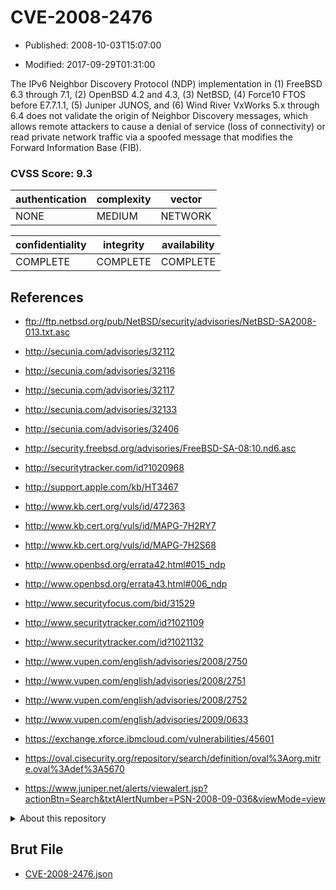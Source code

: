 # CVE-2008-2476

- Published: 2008-10-03T15:07:00

- Modified: 2017-09-29T01:31:00

The IPv6 Neighbor Discovery Protocol (NDP) implementation in (1) FreeBSD 6.3 through 7.1, (2) OpenBSD 4.2 and 4.3, (3) NetBSD, (4) Force10 FTOS before E7.7.1.1, (5) Juniper JUNOS, and (6) Wind River VxWorks 5.x through 6.4 does not validate the origin of Neighbor Discovery messages, which allows remote attackers to cause a denial of service (loss of connectivity) or read private network traffic via a spoofed message that modifies the Forward Information Base (FIB).

### CVSS Score: **9.3**

| authentication | complexity | vector |
| --- | --- | --- |
| NONE | MEDIUM | NETWORK |

| confidentiality | integrity | availability |
| --- | --- | --- |
| COMPLETE | COMPLETE | COMPLETE |

## References

* ftp://ftp.netbsd.org/pub/NetBSD/security/advisories/NetBSD-SA2008-013.txt.asc

* http://secunia.com/advisories/32112

* http://secunia.com/advisories/32116

* http://secunia.com/advisories/32117

* http://secunia.com/advisories/32133

* http://secunia.com/advisories/32406

* http://security.freebsd.org/advisories/FreeBSD-SA-08:10.nd6.asc

* http://securitytracker.com/id?1020968

* http://support.apple.com/kb/HT3467

* http://www.kb.cert.org/vuls/id/472363

* http://www.kb.cert.org/vuls/id/MAPG-7H2RY7

* http://www.kb.cert.org/vuls/id/MAPG-7H2S68

* http://www.openbsd.org/errata42.html#015_ndp

* http://www.openbsd.org/errata43.html#006_ndp

* http://www.securityfocus.com/bid/31529

* http://www.securitytracker.com/id?1021109

* http://www.securitytracker.com/id?1021132

* http://www.vupen.com/english/advisories/2008/2750

* http://www.vupen.com/english/advisories/2008/2751

* http://www.vupen.com/english/advisories/2008/2752

* http://www.vupen.com/english/advisories/2009/0633

* https://exchange.xforce.ibmcloud.com/vulnerabilities/45601

* https://oval.cisecurity.org/repository/search/definition/oval%3Aorg.mitre.oval%3Adef%3A5670

* https://www.juniper.net/alerts/viewalert.jsp?actionBtn=Search&txtAlertNumber=PSN-2008-09-036&viewMode=view

<details>
<summary>About this repository</summary> 

  This repository is part of the project [Live Hack CVE](https://github.com/Live-Hack-CVE). Main website can be found [www.live-hack.org](https://www.live-hack.org) 
  
  Made by [Sn0wAlice](https://github.com/Sn0wAlice) for the people that care about security and need to have a feed of the latest CVEs. Hope you enjoy it, don't forget to star the repo and follow me on [Twitter](https://twitter.com/Sn0wAlice) and [Github](https://github.com/Sn0wAlice). And that is my [personnal website](https://www.alice-snow.me/)

  - [Home Page](https://github.com/Live-Hack-CVE)
  - [Framework](https://github.com/Live-Hack-CVE/cve-framework)
  - [CVE database](https://github.com/Live-Hack-CVE/full_database)
  - [Changelog](https://github.com/Live-Hack-CVE/Changelog)
</details>

## Brut File

* [CVE-2008-2476.json](https://raw.githubusercontent.com/Live-Hack-CVE/full_database/main/cves/2008/CVE-2008-2476.json)

